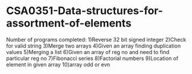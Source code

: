 # CSA0351-Data-structures-for-assortment-of-elements
Number of programs completed:
1)Reverse 32 bit signed integer
2)Check for valid string
3)Merge two arrays
4)Given an array finding duplication values
5)Merging a list
6)Given an array of reg no and need to find particular reg no
7)Fibonacci series
8)Factorial numbers
9)Location of element in given array
10)array odd or evn
